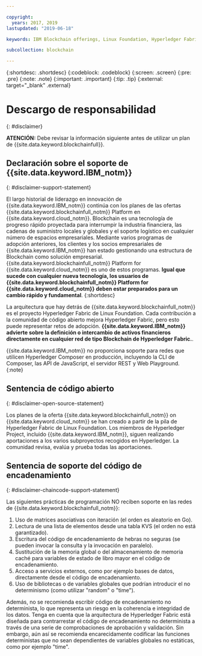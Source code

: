 ```yaml
---

copyright:
  years: 2017, 2019
lastupdated: "2019-06-18"

keywords: IBM Blockchain offerings, Linux Foundation, Hyperledger Fabric, open source, community contribution

subcollection: blockchain

---
```


{:shortdesc: .shortdesc}
{:codeblock: .codeblock}
{:screen: .screen}
{:pre: .pre}
{:note: .note}
{:important: .important}
{:tip: .tip}
{:external: target="_blank" .external}

# Descargo de responsabilidad
{: #disclaimer}

**ATENCIÓN:** Debe revisar la información siguiente antes de utilizar un plan de {{site.data.keyword.blockchainfull}}.

## Declaración sobre el soporte de {{site.data.keyword.IBM_notm}}
{: #disclaimer-support-statement}

El largo historial de liderazgo en innovación de {{site.data.keyword.IBM_notm}} continúa con los planes de las ofertas {{site.data.keyword.blockchainfull_notm}} Platform en {{site.data.keyword.cloud_notm}}. Blockchain es una tecnología de progreso rápido proyectada para interrumpir la industria financiera, las cadenas de suministro locales y globales y el soporte logístico en cualquier número de espacios empresariales. Mediante varios programas de adopción anteriores, los clientes y los socios empresariales de {{site.data.keyword.IBM_notm}} han estado gestionando una estructura de Blockchain como solución empresarial. {{site.data.keyword.blockchainfull_notm}} Platform for {{site.data.keyword.cloud_notm}} es uno de estos programas. **Igual que sucede con cualquier nueva tecnología, los usuarios de {{site.data.keyword.blockchainfull_notm}} Platform for {{site.data.keyword.cloud_notm}} deben estar preparados para un cambio rápido y fundamental**.
{:shortdesc}

La arquitectura que hay detrás de {{site.data.keyword.blockchainfull_notm}} es el proyecto Hyperledger Fabric de Linux Foundation. Cada contribución a la comunidad de código abierto mejora Hyperledger Fabric, pero esto puede representar retos de adopción. **{{site.data.keyword.IBM_notm}} advierte sobre la definición o intercambio de activos financieros<!--, or any assets of value,--> directamente en cualquier red de tipo Blockchain de Hyperledger Fabric.**.

{{site.data.keyword.IBM_notm}} no proporciona soporte para redes que utilicen Hyperledger Composer en producción, incluyendo la CLI de Composer, las API de JavaScript, el servidor REST y Web Playground.
{:note}

## Sentencia de código abierto
{: #disclaimer-open-source-statement}

Los planes de la oferta {{site.data.keyword.blockchainfull_notm}} on {{site.data.keyword.cloud_notm}} se han creado a partir de la pila de Hyperledger Fabric de Linux Foundation. Los miembros de Hyperledger Project, incluido {{site.data.keyword.IBM_notm}}, siguen realizando aportaciones a los varios subproyectos recogidos en Hyperledger.  La comunidad revisa, evalúa y prueba todas las aportaciones.

## Sentencia de soporte del código de encadenamiento
{: #disclaimer-chaincode-support-statement}

Las siguientes prácticas de programación NO reciben soporte en las redes de {{site.data.keyword.blockchainfull_notm}}:

1. Uso de matrices asociativas con iteración (el orden es aleatorio en Go).
2. Lectura de una lista de elementos desde una tabla KVS (el orden no está garantizado).
3. Escritura del código de encadenamiento de hebras no seguras (se pueden invocar la consulta y la invocación en paralelo).
4. Sustitución de la memoria global o del almacenamiento de memoria caché para variables de estado de libro mayor en el código de encadenamiento.
5. Acceso a servicios externos, como por ejemplo bases de datos, directamente desde el código de encadenamiento.
6. Uso de bibliotecas o de variables globales que podrían introducir el no determinismo (como utilizar "random" o "time").

Además, no se recomienda escribir código de encadenamiento no determinista, lo que representa un riesgo en la coherencia e integridad de los datos. Tenga en cuenta que la arquitectura de Hyperledger Fabric está diseñada para contrarrestar el código de encadenamiento no determinista a través de una serie de comprobaciones de aprobación y validación. Sin embargo, aún así se recomienda encarecidamente codificar las funciones deterministas que no sean dependientes de variables globales no estáticas, como por ejemplo "time".
